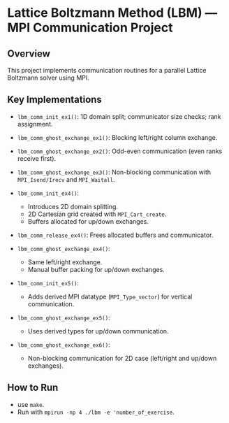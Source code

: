 # Lattice Boltzmann Method (LBM) — MPI Communication Project

## Overview
This project implements communication routines for a parallel Lattice Boltzmann solver using MPI.

## Key Implementations

- `lbm_comm_init_ex1()`: 1D domain split; communicator size checks; rank assignment.
- `lbm_comm_ghost_exchange_ex1()`: Blocking left/right column exchange.
- `lbm_comm_ghost_exchange_ex2()`: Odd-even communication (even ranks receive first).
- `lbm_comm_ghost_exchange_ex3()`: Non-blocking communication with `MPI_Isend/Irecv` and `MPI_Waitall`.

- `lbm_comm_init_ex4()`: 
  - Introduces 2D domain splitting.
  - 2D Cartesian grid created with `MPI_Cart_create`.
  - Buffers allocated for up/down exchanges.
- `lbm_comm_release_ex4()`: Frees allocated buffers and communicator.
- `lbm_comm_ghost_exchange_ex4()`:
  - Same left/right exchange.
  - Manual buffer packing for up/down exchanges.
- `lbm_comm_init_ex5()`:
  - Adds derived MPI datatype (`MPI_Type_vector`) for vertical communication.
- `lbm_comm_ghost_exchange_ex5()`:
  - Uses derived types for up/down communication.
- `lbm_comm_ghost_exchange_ex6()`:
  - Non-blocking communication for 2D case (left/right and up/down exchanges).

## How to Run
- use `make`.
- Run with `mpirun -np 4 ./lbm -e 'number_of_exercise`.


